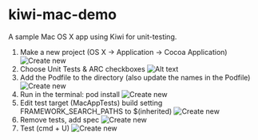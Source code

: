 kiwi-mac-demo
=============

A sample Mac OS X app using Kiwi for unit-testing.

1. Make a new project (OS X -> Application -> Cocoa Application)
![Create new](https://raw.github.com/shepting/kiwi-mac-demo/master/tutorial_images/1-create_new_project.png)
1. Choose Unit Tests & ARC checkboxes
![Alt text](https://github.com/shepting/kiwi-mac-demo/blob/master/tutorial_images/2-cocoa_application_type_.png)
1. Add the Podfile to the directory (also update the names in the Podfile)
![Create new](https://raw.github.com/shepting/kiwi-mac-demo/master/tutorial_images/3-use-arc-and-unit-tests.png)
1. Run in the terminal: pod install
![Create new](https://raw.github.com/shepting/kiwi-mac-demo/master/tutorial_images/4-pod_install.png)
1. Edit test target (MacAppTests) build setting FRAMEWORK_SEARCH_PATHS to $(inherited)
![Create new](https://raw.github.com/shepting/kiwi-mac-demo/master/tutorial_images/7-change_framework_search_path.png)
1. Remove tests, add spec
![Create new](https://raw.github.com/shepting/kiwi-mac-demo/master/tutorial_images/9-add_spec_file_.png)
1. Test (cmd + U)
![Create new](https://raw.github.com/shepting/kiwi-mac-demo/master/tutorial_images/11-implement_methods.png)